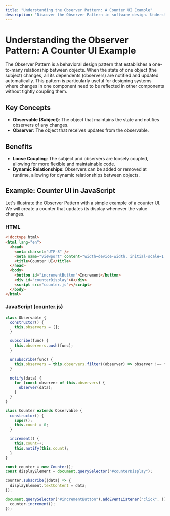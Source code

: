 ```yaml
---
title: "Understanding the Observer Pattern: A Counter UI Example"
description: "Discover the Observer Pattern in software design. Understand its concepts and benefits through a practical JavaScript example."
---
```


# Understanding the Observer Pattern: A Counter UI Example

The Observer Pattern is a behavioral design pattern that establishes a one-to-many relationship between objects. When the state of one object (the subject) changes, all its dependents (observers) are notified and updated automatically. This pattern is particularly useful for designing systems where changes in one component need to be reflected in other components without tightly coupling them.

## Key Concepts

- **Observable (Subject)**: The object that maintains the state and notifies observers of any changes.
- **Observer**: The object that receives updates from the observable.

## Benefits

- **Loose Coupling**: The subject and observers are loosely coupled, allowing for more flexible and maintainable code.
- **Dynamic Relationships**: Observers can be added or removed at runtime, allowing for dynamic relationships between objects.

## Example: Counter UI in JavaScript

Let's illustrate the Observer Pattern with a simple example of a counter UI. We will create a counter that updates its display whenever the value changes.

### HTML

```html
<!doctype html>
<html lang="en">
  <head>
    <meta charset="UTF-8" />
    <meta name="viewport" content="width=device-width, initial-scale=1.0" />
    <title>Counter UI</title>
  </head>
  <body>
    <button id="incrementButton">Increment</button>
    <div id="counterDisplay">0</div>
    <script src="counter.js"></script>
  </body>
</html>
```

### JavaScript (counter.js)

```javascript
class Observable {
  constructor() {
    this.observers = [];
  }

  subscribe(func) {
    this.observers.push(func);
  }

  unsubscribe(func) {
    this.observers = this.observers.filter((observer) => observer !== func);
  }

  notify(data) {
    for (const observer of this.observers) {
      observer(data);
    }
  }
}

class Counter extends Observable {
  constructor() {
    super();
    this.count = 0;
  }

  increment() {
    this.count++;
    this.notify(this.count);
  }
}

const counter = new Counter();
const displayElement = document.querySelector("#counterDisplay");

counter.subscribe((data) => {
  displayElement.textContent = data;
});

document.querySelector("#incrementButton").addEventListener("click", () => {
  counter.increment();
});
```

